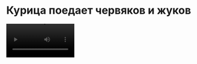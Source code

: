 <h1>Курица поедает червяков и жуков</h1>
<video src='https://youtu.be/mPDz9NJBUdM?si=DdREyckj83B8LlgN' width=180/>
